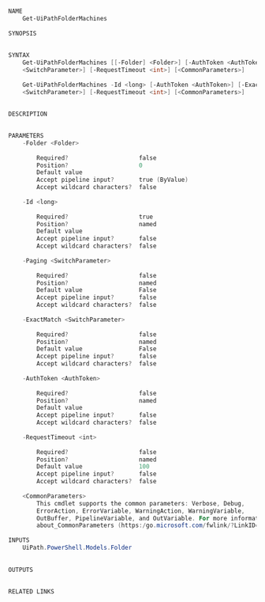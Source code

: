 ﻿```PowerShell

NAME
    Get-UiPathFolderMachines
    
SYNOPSIS
    
    
SYNTAX
    Get-UiPathFolderMachines [[-Folder] <Folder>] [-AuthToken <AuthToken>] [-ExactMatch <SwitchParameter>] [-Paging 
    <SwitchParameter>] [-RequestTimeout <int>] [<CommonParameters>]
    
    Get-UiPathFolderMachines -Id <long> [-AuthToken <AuthToken>] [-ExactMatch <SwitchParameter>] [-Paging 
    <SwitchParameter>] [-RequestTimeout <int>] [<CommonParameters>]
    
    
DESCRIPTION
    

PARAMETERS
    -Folder <Folder>
        
        Required?                    false
        Position?                    0
        Default value                
        Accept pipeline input?       true (ByValue)
        Accept wildcard characters?  false
        
    -Id <long>
        
        Required?                    true
        Position?                    named
        Default value                
        Accept pipeline input?       false
        Accept wildcard characters?  false
        
    -Paging <SwitchParameter>
        
        Required?                    false
        Position?                    named
        Default value                False
        Accept pipeline input?       false
        Accept wildcard characters?  false
        
    -ExactMatch <SwitchParameter>
        
        Required?                    false
        Position?                    named
        Default value                False
        Accept pipeline input?       false
        Accept wildcard characters?  false
        
    -AuthToken <AuthToken>
        
        Required?                    false
        Position?                    named
        Default value                
        Accept pipeline input?       false
        Accept wildcard characters?  false
        
    -RequestTimeout <int>
        
        Required?                    false
        Position?                    named
        Default value                100
        Accept pipeline input?       false
        Accept wildcard characters?  false
        
    <CommonParameters>
        This cmdlet supports the common parameters: Verbose, Debug,
        ErrorAction, ErrorVariable, WarningAction, WarningVariable,
        OutBuffer, PipelineVariable, and OutVariable. For more information, see 
        about_CommonParameters (https:/go.microsoft.com/fwlink/?LinkID=113216). 
    
INPUTS
    UiPath.PowerShell.Models.Folder
    
    
OUTPUTS
    
    
RELATED LINKS



```
